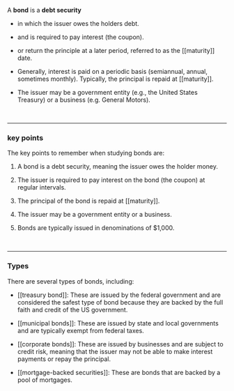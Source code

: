 A **bond** is a **debt security**

* in which the issuer owes the holders debt.  

* and is required to pay interest (the coupon).  

* or return the principle at a later period, referred to as the [[maturity]] date.  

* Generally, interest is paid on a periodic basis (semiannual, annual, sometimes monthly). Typically, the principal is repaid at [[maturity]]. 

* The issuer may be a government entity (e.g., the United States Treasury) or a business (e.g. General Motors).

<br>

___
### key points 

The key points to remember when studying bonds are:

1. A bond is a debt security, meaning the issuer owes the holder money.

2. The issuer is required to pay interest on the bond (the coupon) at regular intervals.

3. The principal of the bond is repaid at [[maturity]].

4. The issuer may be a government entity or a business.

5. Bonds are typically issued in denominations of $1,000.

<br>

___

### Types

There are several types of bonds, including:

- [[treasury bond]]: These are issued by the federal government and are considered the safest type of bond because they are backed by the full faith and credit of the US government.

- [[municipal bonds]]: These are issued by state and local governments and are typically exempt from federal taxes.

- [[corporate bonds]]: These are issued by businesses and are subject to credit risk, meaning that the issuer may not be able to make interest payments or repay the principal.

- [[mortgage-backed securities]]: These are bonds that are backed by a pool of mortgages.